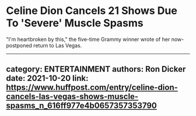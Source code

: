 # Celine Dion Cancels 21 Shows Due To 'Severe' Muscle Spasms

"I'm heartbroken by this," the five-time Grammy winner wrote of her now-postponed return to Las Vegas.

---
category: ENTERTAINMENT
authors: Ron Dicker
date: 2021-10-20
link: https://www.huffpost.com/entry/celine-dion-cancels-las-vegas-shows-muscle-spasms_n_616ff977e4b0657357353790
---
